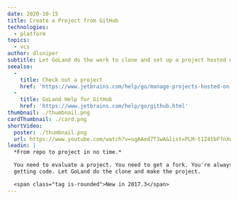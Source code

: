 ```yaml
---
date: 2020-10-15
title: Create a Project from GitHub
technologies:
  - platform
topics:
  - vcs
author: dlsniper
subtitle: Let GoLand do the work to clone and set up a project hosted on GitHub.
seealso:
  - 
    title: Check out a project
    href: 'https://www.jetbrains.com/help/go/manage-projects-hosted-on-github.html#clone-from-GitHub'
  - 
    title: GoLand Help for GitHub
    href: 'https://www.jetbrains.com/help/go/github.html'
thumbnail: ./thumbnail.png
cardThumbnail: ./card.png
shortVideo:
  poster: ./thumbnail.png
  url: https://www.youtube.com/watch?v=ugAAed7T3wA&list=PLM-t1Z4tbFfnXnghmtk6WVz10_pivOw25&index=32&t=0s
leadin: |
  *From repo to project in no time.*

  You need to evaluate a project. You need to get a fork. You're always
  getting code. Let GoLand do the clone and make the project.

  <span class="tag is-rounded">New in 2017.3</span>
---
```


